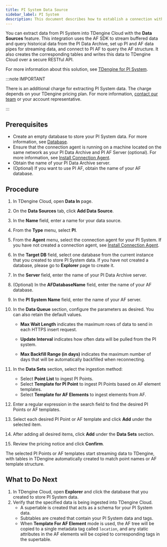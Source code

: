 ```yaml
---
title: PI System Data Source
sidebar_label: PI System
description: This document describes how to establish a connection with your PI System deployment and extract data from PI System into TDengine Cloud instance.
---
```

You can extract data from PI System into TDengine Cloud with the **Data Sources** feature. This integration uses the AF SDK to stream buffered data and query historical data from the PI Data Archive, set up PI and AF data pipes for streaming data, and connect to PI AF to query the AF structure. It also creates the corresponding tables and writes this data to TDengine Cloud over a secure RESTful API.

For more information about this solution, see [TDengine for PI System](https://tdengine.com/pi-system/).

:::note IMPORTANT

There is an additional charge for extracting PI System data. The charge depends on your TDengine pricing plan. For more information, [contact our team](https://tdengine.com/contact/) or your account representative.

:::

## Prerequisites

- Create an empty database to store your PI System data. For more information, see [Database](../../../programming/model/#create-database).
- Ensure that the connection agent is running on a machine located on the same network as your PI Data Archive and PI AF Server (optional). For more information, see [Install Connection Agent](../install-agent/).
- Obtain the name of your PI Data Archive server.
- (Optional) If you want to use PI AF, obtain the name of your AF database.

## Procedure

1. In TDengine Cloud, open **Data In** page.
2. On the **Data Sources** tab, click **Add Data Source**.
3. In the **Name** field, enter a name for your data source.
4. From the **Type** menu, select **PI**.
5. From the **Agent** menu, select the connection agent for your PI System.
   If you have not created a connection agent, see [Install Connection Agent](../install-agent/).
6. In the **Target DB** field, select one database from the current instance that you created to store PI System data.
   If you have not created a database, please go to **Explorer** page to create it.
7. In the **Server** field, enter the name of your PI Data Archive server.
8. (Optional) In the **AFDatabaseName** field, enter the name of your AF database.
9. In the **PI System Name** field, enter the name of your AF server.
10. In the **Data Queue** section, configure the parameters as desired. You can also retain the default values.

    - **Max Wait Length** indicates the maximum rows of data to send in each HTTPS insert request.

    - **Update Interval** indicates how often data will be pulled from the PI system.

    - **Max Backfill Range (in days)** indicates the maximum number of days that will be automatically backfilled when reconnecting.
11. In the **Data Sets** section, select the ingestion method:
    - Select **Point List** to ingest PI Points.
    - Select **Template for PI Point** to ingest PI Points based on AF element templates.
    - Select **Template for AF Elements** to ingest elements from AF.
12. Enter a regular expression in the search field to find the desired PI Points or AF templates.
13. Select each desired PI Point or AF template and click **Add** under the selected item.
14. After adding all desired items, click **Add** under the **Data Sets** section.
15. Review the pricing notice and click **Confirm**.

The selected PI Points or AF templates start streaming data to TDengine, with tables in TDengine automatically created to match point names or AF template structure.

## What to Do Next

1. In TDengine Cloud, open **Explorer** and click the database that you created to store PI System data.
2. Verify that the specified data is being ingested into TDengine Cloud.
   - A supertable is created that acts as a schema for your PI System data.
   - Subtables are created that contain your PI System data and tags.
   - When **Template For AF Element** mode is used, the AF tree will be copied to a single metadata tag called `location`, and any static attributes in the AF elements will be copied to corresponding tags in the supertable.
